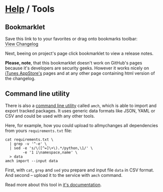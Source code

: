 [Help](..) / Tools
==================

Bookmarklet
-----------

Save this link to to your favorites or drag onto bookmarks toolbar:  
<a href="javascript:location.href='http://allmychanges.com/search/?q=' + encodeURIComponent(location.href)"
   style="text-decoration: none; border-bottom: 1px dotted;"
   onclick="return false">View Changelog</a>

Next, beeing on project's page click bookmarklet to view a release notes.

**Please, note**, that this bookmarklet doesn't work on GitHub's pages because it's developers
are security geeks. However it works nicely on [iTunes AppStore's](https://itunes.apple.com/us/genre/ios/id36?mt=8) pages
and at any other page containing html version of the changelog.

Command line utility
--------------------

There is also a [command line utility](https://github.com/svetlyak40wt/allmychanges) called `amch`, which is able
to import and export tracked packages. It uses generic data formats
like JSON, YAML or CSV and could be used with any other tools.

Here, for example, how you could upload to allmychanges all
dependencies from yours `requirements.txt` file:

    cat requirements.txt \
      | grep -v '^-e' \
      | sed -e 's/\([^=]\+\).*/python,\1/' \
            -e '1 i\namespace,name' \
      > data
    amch import --input data

First, with `cat`, `grep` and `sed` you prepare and input file `data` in CSV format.
And second – upload it to the service with `amch` command.

Read more about this tool in [it's documentation](https://github.com/svetlyak40wt/allmychanges#installation).
